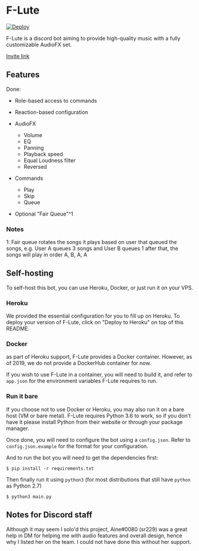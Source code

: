# F-Lute

[![Deploy](https://www.herokucdn.com/deploy/button.svg)](https://heroku.com/deploy?template=https://github.com/ClarityCafe/F.Lute)


F-Lute is a discord bot aiming to provide high-quality music with a fully customizable AudioFX set.

[Invite link](https://discordapp.com/oauth2/authorize?client_id=436026947974463488&scope=bot&permissions=36777040) 

## Features

Done:

- Role-based access to commands
- Reaction-based configuration

- AudioFX
  - Volume
  - EQ
  - Panning
  - Playback speed
  - Equal Loudness filter
  - Reversed
- Commands
  - Play
  - Skip
  - Queue
- Optional "Fair Queue"^1


### Notes

1: Fair queue rotates the songs it plays based on user that queued the songs, e.g. User A queues 3 songs and User B queues 1 after that,
    the songs will play in order A, B, A, A

## Self-hosting

To self-host this bot, you can use Heroku, Docker, or just run it on your VPS.

### Heroku

We provided the essential configuration for you to fill up on Heroku. To deploy your version of F-Lute, click on "Deploy to Heroku" on top of this README.

### Docker

as part of Heroku support, F-Lute provides a Docker container. However, as of 2019, we do not provide a DockerHub container for now.

If you wish to use F-Lute in a container, you will need to build it, and refer to `app.json`  for the environment variables F-Lute requires to run.

### Run it bare

If you choose not to use Docker or Heroku, you may also run it on a bare host (VM or bare metal). F-Lute requires Python 3.6 to work, so if you don't have it please install Python from their website or through your package manager. 

Once done, you will need to configure the bot using a `config.json`. Refer to `config.json.example` for the format for your configuration.

And to run the bot you will need to get the dependencies first:

```
$ pip install -r requirements.txt

```
Then finally run it using `python3` (for most distributions that still have `python` as Python 2.7)

```
$ python3 main.py

```

## Notes for Discord staff

Although it may seem I solo'd this project, Aine#0080 (sr229) was a great help in DM for helping me with audio features and overall design, hence why I listed her on the team. I could not have done this without her support.